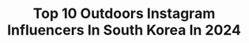 ---
title: Top 10 Outdoors Instagram Influencers In South Korea In 2024
description: >-
  Find top outdoors Instagram influencers in South Korea in 2024. Most popular hashtags: #outdoorlife #outdoor #camping #camp.
platform: Instagram
hits: 27
text_top: Discover the most popular Instagram influencers on inBeat.
text_bottom: Our platform holds 27 Instagram influencers like this in South Korea for you to pitch.
profiles:
  - username: "lamacamper"
    fullname: >-
      라마🔥
    bio: >-
      𝐂𝐨𝐦𝐦𝐮𝐧𝐢𝐭𝐲 @bushcraftvisual @overlandinglife.kr 𝐁𝐫𝐚𝐧𝐝 𝐀𝐦𝐛𝐚𝐬𝐬𝐚𝐝𝐨𝐫 @wildwildwest_official @thesingletonkr @habiru_garage @roselli_est_1976
    location: "South Korea"
    followers: 50235
    engagement: 148
    commentsToLikes: 0.034858
    id: ck9wfd0hhobir0j78maopl5xt
    verified: false
    hashtags: "#wildcamping, #outdoorsman, #overlanding, #outdoorlife"
  - username: "seulowlee"
    fullname: >-
      Seulgi Lee
    bio: >-
      아웃씨 🌿 mountfulness
    location: "South Korea"
    followers: 16262
    engagement: 892
    commentsToLikes: 0.035149
    id: ck5zybynu9lsh0i14774sssfz
    verified: false
    hashtags: "#outdoorlife, #leki, #outdoorsis, #outdoorresearch"
  - username: "outdoor_young"
    fullname: >-
      gayoung | 아웃씨 /산에서 힐링
    bio: >-
      mountains × photography × travel fall in love with mountain💕 너도 타보면 알게될거야🤘 RE:FIND CUBE Ambassador KASK&KOO Ambassador
    location: "South Korea"
    followers: 17097
    engagement: 1253
    commentsToLikes: 0.024992
    id: ck5zybzkj9ltq0i14103mrxd8
    verified: false
    hashtags: "#koo, #hiking, #outdoorsis, #zv1white"
  - username: "gold.shin"
    fullname: >-
      Gold.Shin
    bio: >-
      #러프네이쳐. #와일드캠핑. #밴라이프. #신혼일기.
    location: "South Korea"
    followers: 8900
    engagement: 926
    commentsToLikes: 0.016813
    id: ck5hnslsyobkr0i11wuj744ct
    verified: false
    hashtags: "#bornfire, #outdoor, #goout, #vancamping"
  - username: "samaralee_etcetc"
    fullname: >-
      Samara Lee - Official Account
    bio: >-
      Actor/SAG/Model/♓️/Korean Food Lover/ 🎥 Annabelle Creation/Comes Home/Concussion/Indivisible/Last Witch Hunter & more (Acc Managed By Mom)
    location: "South Korea"
    followers: 15954
    engagement: 807
    commentsToLikes: 0.032962
    id: ck0w2zuawqxgz0i19p98osggl
    verified: false
    hashtags: "#yummy, #melaniemartinez, #samaralee, #nightime"
  - username: "rider_joohyun"
    fullname: >-
      업힐마녀(주현)💕
    bio: >-
      Amateur Cyclist (for 7 years)🚴🏻‍♀️ - 2018 화악산힐크라임대회 3위🥉 - 2016/2018 백두대간그란폰도 6위/9위 - 현) smithkorea ambassador
    location: "South Korea"
    followers: 16677
    engagement: 524
    commentsToLikes: 0.040836
    id: ck9wexvszmcbr0j78kawcsrbf
    verified: false
    hashtags: "#roadbike, #cyclingstyle, #cyclingapparel, #cyclingtrip"
  - username: "shinmincheol"
    fullname: >-
      미르메 신민철
    bio: >-
      🥋 Shin MinCheol | 05.Sep.1986 미르메 | @mirme_taekwondo Master 레드불 | @redbull Athlete 아드레날린 | @adrenalineworldwide Athlete 무토 | @mooto_global Sponsorship
    location: "South Korea"
    followers: 209355
    engagement: 366
    commentsToLikes: 0.009824
    id: ck0udewzvj1d10i191bzzoqxx
    verified: true
    hashtags: "#mirme, #kick, #redbull, #btwist"
  - username: "lovelyn210"
    fullname: >-
      남궁하린💞 운동하는스포츠아나운서
    bio: >-
      🇰🇷아나운서/ 배우/ 러너🏃‍♀️/ 모델 Sports reporter/ Runner/Model/Actor My YouTube Cafe ASMR👇 새영상
    location: "South Korea"
    followers: 12388
    engagement: 721
    commentsToLikes: 0.052708
    id: ck5hntkhnod7v0i11vvfxkcyr
    verified: false
    hashtags: "#runstagram, #trailrunning, #runninggirl, #snow"
  - username: "i_m_fe"
    fullname: >-
      :"(
    bio: >-
      DM & AD
    location: "South Korea"
    followers: 81699
    engagement: 357
    commentsToLikes: 0.047830
    id: ck14ki1d6plhh0i196m1fhn8s
    verified: false
    hashtags: "#tempusstudio, #211, #tempus, #tonywack"
  - username: "rirang_onair"
    fullname: >-
      Rirang_onair
    bio: >-
      리랑 온에어🔛 여행하는 걸캠퍼🌈 리앙 오피셜계정 @riang_official ⤵️
    location: "South Korea"
    followers: 9630
    engagement: 801
    commentsToLikes: 0.034988
    id: ck5zyc1o39lyu0i145wa9ue4r
    verified: false
    hashtags: "#camping, #camper, #backpacking, #outdoorlife"
---
